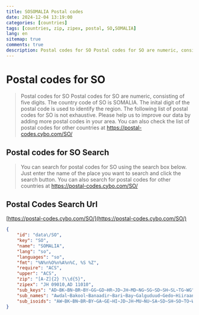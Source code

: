 ```yaml
---
title: SOSOMALIA Postal codes 
date: 2024-12-04 13:19:00
categories: [countries]
tags: [countries, zip, zipex, postal, SO,SOMALIA]
lang: en
sitemap: true
comments: true
description: Postal codes for SO Postal codes for SO are numeric, consisting of five digits. The country code of SO is SOMALIA. The inital digit of the postal code is used to identify the region. The following list of postal codes for SO is not exhaustive. Please help us to improve our data by adding more postal codes in your area. You can also check the list of postal codes for other countries at https://postal-codes.cybo.com/SO/
---
```


# Postal codes for SO
> Postal codes for SO Postal codes for SO are numeric, consisting of five digits. The country code of SO is SOMALIA. The inital digit of the postal code is used to identify the region. The following list of postal codes for SO is not exhaustive. Please help us to improve our data by adding more postal codes in your area. You can also check the list of postal codes for other countries at https://postal-codes.cybo.com/SO/

## Postal codes for SO Search 
> You can search for postal codes for SO using the search box below. Just enter the name of the place you want to search and click the search button. You can also search for postal codes for other countries at https://postal-codes.cybo.com/SO/

## Postal Codes Search Url

[https://postal-codes.cybo.com/SO/](https://postal-codes.cybo.com/SO/)
```json
{
    "id": "data\/SO",
    "key": "SO",
    "name": "SOMALIA",
    "lang": "so",
    "languages": "so",
    "fmt": "%N%n%O%n%A%n%C, %S %Z",
    "require": "ACS",
    "upper": "ACS",
    "zip": "[A-Z]{2} ?\\d{5}",
    "zipex": "JH 09010,AD 11010",
    "sub_keys": "AD~BK~BN~BR~BY~GG~GD~HR~JD~JH~MD~NG~SG~SD~SH~SL~TG~WG",
    "sub_names": "Awdal~Bakool~Banaadir~Bari~Bay~Galguduud~Gedo~Hiiraan~Jubbada Dhexe~Jubbada Hoose~Mudug~Nugaal~Sanaag~Shabeellaha Dhexe~Shabeellaha Hoose~Sool~Togdheer~Woqooyi Galbeed",
    "sub_isoids": "AW~BK~BN~BR~BY~GA~GE~HI~JD~JH~MU~NU~SA~SD~SH~SO~TO~WO"
}
```
